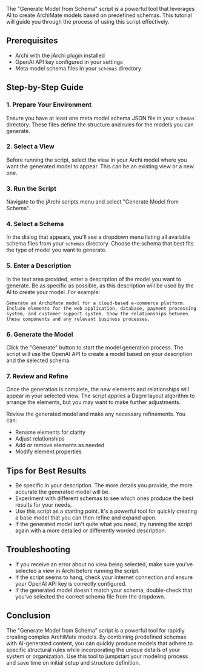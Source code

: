 The "Generate Model from Schema" script is a powerful tool that leverages AI to create ArchiMate models based on predefined schemas. This tutorial will guide you through the process of using this script effectively.

## Prerequisites

- Archi with the jArchi plugin installed
- OpenAI API key configured in your settings
- Meta model schema files in your `schemas` directory

## Step-by-Step Guide

### 1. Prepare Your Environment

Ensure you have at least one meta model schema JSON file in your `schemas` directory. These files define the structure and rules for the models you can generate.

### 2. Select a View

Before running the script, select the view in your Archi model where you want the generated model to appear. This can be an existing view or a new one.

### 3. Run the Script

Navigate to the jArchi scripts menu and select "Generate Model from Schema".

### 4. Select a Schema

In the dialog that appears, you'll see a dropdown menu listing all available schema files from your `schemas` directory. Choose the schema that best fits the type of model you want to generate.

### 5. Enter a Description

In the text area provided, enter a description of the model you want to generate. Be as specific as possible, as this description will be used by the AI to create your model. For example:

```
Generate an ArchiMate model for a cloud-based e-commerce platform. Include elements for the web application, database, payment processing system, and customer support system. Show the relationships between these components and any relevant business processes.
```

### 6. Generate the Model

Click the "Generate" button to start the model generation process. The script will use the OpenAI API to create a model based on your description and the selected schema.

### 7. Review and Refine

Once the generation is complete, the new elements and relationships will appear in your selected view. The script applies a Dagre layout algorithm to arrange the elements, but you may want to make further adjustments.

Review the generated model and make any necessary refinements. You can:
- Rename elements for clarity
- Adjust relationships
- Add or remove elements as needed
- Modify element properties

## Tips for Best Results

- Be specific in your description. The more details you provide, the more accurate the generated model will be.
- Experiment with different schemas to see which ones produce the best results for your needs.
- Use this script as a starting point. It's a powerful tool for quickly creating a base model that you can then refine and expand upon.
- If the generated model isn't quite what you need, try running the script again with a more detailed or differently worded description.

## Troubleshooting

- If you receive an error about no view being selected, make sure you've selected a view in Archi before running the script.
- If the script seems to hang, check your internet connection and ensure your OpenAI API key is correctly configured.
- If the generated model doesn't match your schema, double-check that you've selected the correct schema file from the dropdown.

## Conclusion

The "Generate Model from Schema" script is a powerful tool for rapidly creating complex ArchiMate models. By combining predefined schemas with AI-generated content, you can quickly produce models that adhere to specific structural rules while incorporating the unique details of your system or organization. Use this tool to jumpstart your modeling process and save time on initial setup and structure definition.